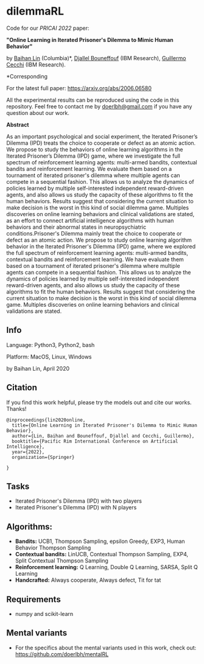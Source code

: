 # dilemmaRL

Code for our *PRICAI 2022* paper:

**"Online Learning in Iterated Prisoner's Dilemma to Mimic Human Behavior"**

by [Baihan Lin](http://www.columbia.edu/~bl2681/) (Columbia)*, [Djallel Bouneffouf](https://scholar.google.com/citations?user=i2a1LUMAAAAJ&hl=en) (IBM Research), [Guillermo Cecchi](https://researcher.watson.ibm.com/researcher/view.php?person=us-gcecchi) (IBM Research).

*Corresponding

For the latest full paper: https://arxiv.org/abs/2006.06580

All the experimental results can be reproduced using the code in this repository. Feel free to contact me by doerlbh@gmail.com if you have any question about our work.

**Abstract**

As an important psychological and social experiment, the Iterated Prisoner’s Dilemma (IPD) treats the choice to cooperate or defect as an atomic action. We propose to study the behaviors of online learning algorithms in the Iterated Prisoner’s Dilemma (IPD) game, where we investigate the full spectrum of reinforcement learning agents: multi-armed bandits, contextual bandits and reinforcement learning. We evaluate them based on a tournament of iterated prisoner's dilemma where multiple agents can compete in a sequential fashion. This allows us to analyze the dynamics of policies learned by multiple self-interested independent reward-driven agents, and also allows us study the capacity of these algorithms to fit the human behaviors. Results suggest that considering the current situation to make decision is the worst in this kind of social dilemma game. Multiples discoveries on online learning behaviors and clinical validations are stated, as an effort to connect artificial intelligence algorithms with human behaviors and their abnormal states in neuropsychiatric conditions.Prisoner's Dilemma mainly treat the choice to cooperate or defect as an atomic action. We propose to study online learning algorithm behavior in the Iterated Prisoner's Dilemma (IPD) game, where we explored the full spectrum of reinforcement learning agents: multi-armed bandits, contextual bandits and reinforcement learning. We have evaluate them based on a tournament of iterated prisoner's dilemma where multiple agents can compete in a sequential fashion. This allows us to analyze the dynamics of policies learned by multiple self-interested independent reward-driven agents, and also allows us study the capacity of these algorithms to fit the human behaviors. Results suggest that considering the current situation to make decision is the worst in this kind of social dilemma game. Multiples discoveries on online learning behaviors and clinical validations are stated.

## Info

Language: Python3, Python2, bash

Platform: MacOS, Linux, Windows

by Baihan Lin, April 2020

## Citation

If you find this work helpful, please try the models out and cite our works. Thanks!

    @inproceedings{lin2020online,
      title={Online Learning in Iterated Prisoner's Dilemma to Mimic Human Behavior},
      author={Lin, Baihan and Bouneffouf, Djallel and Cecchi, Guillermo},
      booktitle={Pacific Rim International Conference on Artificial Intelligence},
      year={2022},
      organization={Springer}

    }

## Tasks

* Iterated Prisoner's Dilemma (IPD) with two players
* Iterated Prisoner's Dilemma (IPD) with N players

## Algorithms:

* **Bandits:** UCB1, Thompson Sampling, epsilon Greedy, EXP3, Human Behavior Thompson Sampling
* **Contextual bandits:** LinUCB, Contextual Thompson Sampling, EXP4, Split Contextual Thompson Sampling
* **Reinforcement learning:** Q Learning, Double Q Learning, SARSA, Split Q Learning
* **Handcrafted:** Always cooperate, Always defect, Tit for tat

## Requirements

* numpy and scikit-learn

## Mental variants

* For the specifics about the mental variants used in this work, check out: https://github.com/doerlbh/mentalRL
